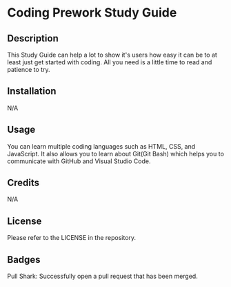 # Coding Prework Study Guide

## Description

This Study Guide can help a lot to show it's users how easy it can be to at least just get started with coding. All you need is a little time to read and patience to try.

## Installation

N/A

## Usage

You can learn multiple coding languages such as HTML, CSS, and JavaScript. It also allows you to learn about Git(Git Bash) which helps you to communicate with GitHub and Visual Studio Code.

## Credits

N/A

## License

Please refer to the LICENSE in the repository.

## Badges

Pull Shark: Successfully open a pull request that has been merged.